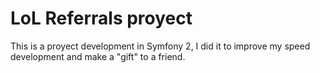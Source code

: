 LoL Referrals proyect
==========================================

This is a proyect development in Symfony 2, I did it to improve my speed development and make a "gift" to a friend.



